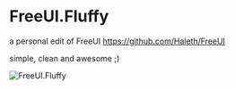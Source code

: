 FreeUI.Fluffy
=============

a personal edit of FreeUI https://github.com/Haleth/FreeUI

simple, clean and awesome ;)



![FreeUI.Fluffy](http://ww2.sinaimg.cn/large/bfadf3bejw1e34y2qohmpj.jpg)
